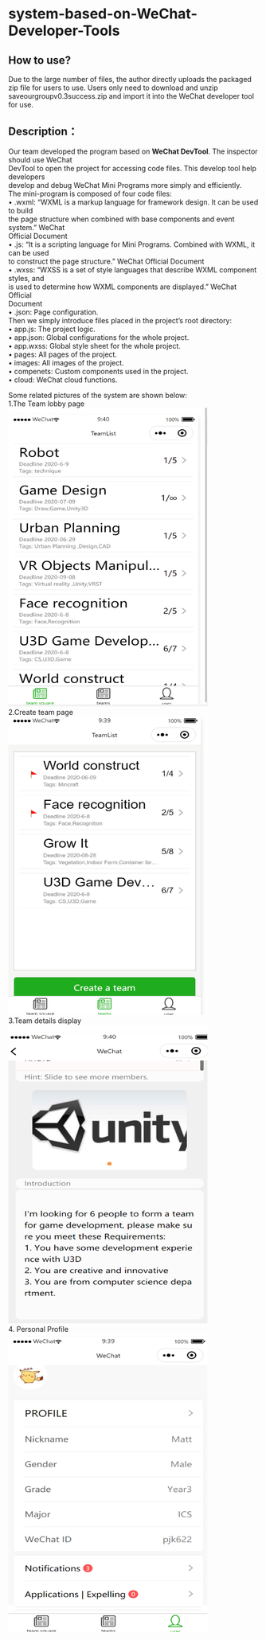 # system-based-on-WeChat-Developer-Tools
## How to use?
Due to the large number of files, the author directly uploads the packaged zip file for users to use. Users only need to download and unzip saveourgroupv0.3success.zip and import it into the WeChat developer tool for use.  

## Description：  
Our team developed the program based on  __WeChat DevTool__. The inspector should use WeChat  
DevTool to open the project for accessing code files. This develop tool help developers  
develop and debug WeChat Mini Programs more simply and efficiently.  
The mini-program is composed of four code files:  
• .wxml: “WXML is a markup language for framework design. It can be used to build  
the page structure when combined with base components and event system.” WeChat  
Official Document  
• .js: “It is a scripting language for Mini Programs. Combined with WXML, it can be used  
to construct the page structure.” WeChat Official Document  
• .wxss: “WXSS is a set of style languages that describe WXML component styles, and  
is used to determine how WXML components are displayed.” WeChat Official  
Document  
• .json: Page configuration.  
Then we simply introduce files placed in the project’s root directory:  
• app.js: The project logic.  
• app.json: Global configurations for the whole project.  
• app.wxss: Global style sheet for the whole project.  
• pages: All pages of the project.  
• images: All images of the project.  
• compenets: Custom components used in the project.  
• cloud: WeChat cloud functions.   
 
Some related pictures of the system are shown below:  
1.The Team lobby page  
<img src="https://github.com/JunkunPeng17/system-based-on-WeChat-Developer-Tools/blob/master/mini/Snipaste_2020-08-06_09-40-14.png" width="400" height="600" alt="组队大厅"/>  
2.Create team page  
<img src="https://github.com/JunkunPeng17/system-based-on-WeChat-Developer-Tools/blob/master/mini/Snipaste_2020-08-06_09-40-04.png" width="400" height="600" alt="创建队伍"/>   
3.Team details display  
<img src="https://github.com/JunkunPeng17/system-based-on-WeChat-Developer-Tools/blob/master/mini/Snipaste_2020-08-06_09-41-02.png" width="400" height="600" alt="队伍展示"/>  
4. Personal Profile  
<img src="https://github.com/JunkunPeng17/system-based-on-WeChat-Developer-Tools/blob/master/mini/Snipaste_2020-08-06_09-39-42.png" width="400" height="600" alt="个人资料"/>  

